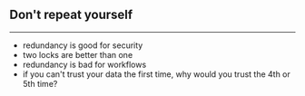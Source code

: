 ## Don't repeat yourself

----

  - redundancy is good for security
  - two locks are better than one
  - redundancy is bad for workflows
  - if you can't trust your data the first time, why would you trust the 4th or 5th time?
